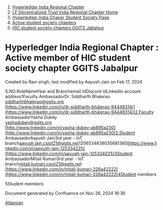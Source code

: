 1. [Hyperledger India Regional Chapter](index.html)
2. [LF Decentralized Trust India Regional Chapter Home](LF-Decentralized-Trust-India-Regional-Chapter-Home_19169282.html)
3. [Hyperledger India Chaper Student Society Page](Hyperledger-India-Chaper-Student-Society-Page_19169775.html)
4. [Active student society chapters](Active-student-society-chapters_19170944.html)
5. [HIC student society chapters GGITS Jabalpur](HIC-student-society-chapters-GGITS-Jabalpur_19171518.html)

# Hyperledger India Regional Chapter : Active member of HIC student society chapter GGITS Jabalpur

Created by Ravi singh, last modified by Aayush Jain on Feb 17, 2024

S.NO.RoleNameYear and Branchemail IdDiscord idLinkedin account address1Faculty AmbassadorDr. Siddharth Bhalerao  
[siddharthbhalerao@ggits.org](mailto:siddharthbhalerao@ggits.org)  
[https://www.linkedin.com/in/dr-siddharth-bhalerao-94448314/](https://www.linkedin.com/in/dr-siddharth-bhalerao-94448314/)2.Faculty AmbassadorYasha Dubey  
[yashadubey@ggits.org](mailto:yashadubey@ggits.org)  
[http://www.linkedin.com/in/yasha-dubey-ab895a230](http://www.linkedin.com/in/yasha-dubey-ab895a230)2.Student AmbassadorAayush Jain3rd year - IoT branch[aayush.jain.csiot21@ggits.net](mailto:aayush.jain.csiot21@ggits.net)1206534838035681360[https://www.linkedin.com/in/aayush-jain-125334225](https://www.linkedin.com/in/aayush-jain-125334225)3Student AmbassadorMitali Kumari3rd year - IoT branch[mitali.kumari.csiot21@ggits.ne](mailto:mitali.kumari.csiot21@ggits.ne)t  
[https://www.linkedin.com/in/mitali-kumari-226a42222](https://www.linkedin.com/in/mitali-kumari-226a42222)4Student members

5Student members

Document generated by Confluence on Nov 26, 2024 16:38

[Atlassian](http://www.atlassian.com/)
